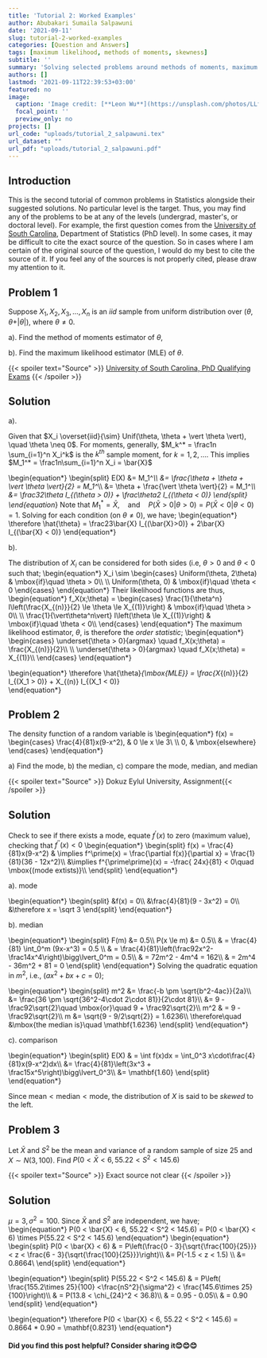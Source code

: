 ```yaml
---
title: 'Tutorial 2: Worked Examples'
author: Abubakari Sumaila Salpawuni
date: '2021-09-11'
slug: tutorial-2-worked-examples
categories: [Question and Answers]
tags: [maximum likelihood, methods of moments, skewness]
subtitle: ''
summary: 'Solving selected problems around methods of moments, maximum likelihood, statistical independence etc.'
authors: []
lastmod: '2021-09-11T22:39:53+03:00'
featured: no
image:
  caption: 'Image credit: [**Leon Wu**](https://unsplash.com/photos/LLfRMRT-9AY)'
  focal_point: ''
  preview_only: no
projects: []
url_code: "uploads/tutorial_2_salpawuni.tex"
url_dataset: ""
url_pdf: "uploads/tutorial_2_salpawuni.pdf"
---
```




## Introduction

This is the second tutorial of common problems in Statistics alongside their suggested solutions. No particular level is the target. Thus, you may find any of the problems to be at any of the levels (undergrad, master's, or doctoral level). For example, the first question comes from the [University of South Carolina](https://sc.edu/study/colleges_schools/artsandsciences/statistics/index.php), Department of Statistics (PhD level). In some cases, it may be difficult to cite the exact source of the question. So in cases where I am certain of the original source of the question, I would do my best to cite the source of it. If you feel any of the sources is not properly cited, please draw my attention to it.

## Problem 1

Suppose $X_1, X_2, X_3, \ldots, X_n$ is an *iid* sample from uniform distribution over $(\theta, \theta + \vert \theta \vert)$, where $\theta \neq 0$.

a). Find the method of moments estimator of $\theta$,

b).  Find the maximum likelihood estimator (MLE) of $\theta$.

{{< spoiler text="Source" >}} [University of South Carolina, PhD Qualifying Exams](https://sc.edu/study/colleges_schools/artsandsciences/statistics/index.php) {{< /spoiler >}}

## Solution 
a).

Given that $X_i \overset{iid}{\sim} Unif(\theta, \theta + \vert \theta \vert), \quad \theta \neq 0$. For moments, generally, $M_k^* = \frac1n \sum_{i=1}^n X_i^k$  is the $k^{th}$ sample moment, for $k= 1, 2, \ldots$. This implies $M_1^* = \frac1n\sum_{i=1}^n X_i = \bar{X}$

\begin{equation*}
\begin{split}
E(X) &= M_1^*\\\\
&= \frac{\theta + \theta + \vert \theta \vert}{2} = M_1^*\\\\
&= \theta + \frac{\vert \theta \vert}{2} = M_1^*\\\\
&= \frac32\theta I_{(\theta > 0)} + \frac\theta2 I_{(\theta < 0)}
\end{split}
\end{equation*}
Note that $M_1^* = \bar{X},\quad \mbox{and}\quad  P(\bar{X} >0 \vert \theta > 0) =P(\bar{X} < 0 \vert \theta < 0) = 1$. Solving for each condition (on $\theta \neq 0$), we have;
\begin{equation*}
\therefore \hat{\theta} = \frac23\bar{X} I_{(\bar{X}>0)} + 2\bar{X} I_{(\bar{X} < 0)}
\end{equation*} 

b).

The distribution of $X_i$ can be considered for both sides (i.e, $\theta >0$ and $\theta <0$ such that;
\begin{equation*}
X_i \sim 
\begin{cases}
Uniform(\theta, 2\theta) & \mbox{if}\quad \theta > 0\\\\
\\\\
Uniform(\theta, 0) & \mbox{if}\quad \theta  < 0
\end{cases}
\end{equation*}
Their likelihood functions are thus,
\begin{equation*}
f_X(x;\theta) = 
\begin{cases}
\frac{1}{\theta^n} I\left(\frac{X_{(n)}}{2} \le \theta \le X_{(1)}\right) & \mbox{if}\quad \theta  > 0\\\\
\\\\
\frac{1}{\vert\theta^n\vert} I\left(\theta \le X_{(1)}\right) & \mbox{if}\quad \theta  < 0\\\\
\end{cases}
\end{equation*}
The maximum likelihood estimator, $\theta$,  is therefore the *order statistic*;
\begin{equation*}
\begin{cases}
\underset{\theta > 0}{argmax} \quad f_X(x;\theta) = \frac{X_{(n)}}{2}\\\\
\\\\
\underset{\theta > 0}{argmax} \quad f_X(x;\theta) = X_{(1)}\\\\
\end{cases}
\end{equation*}

\begin{equation*}
\therefore \hat{\theta}_{\mbox{MLE}} = \frac{X_{(n)}}{2} I_{(X_1 > 0)} + X_{(n)} I_{(X_1 < 0)}  
\end{equation*}

## Problem 2

The density function of a random variable is 
\begin{equation*}
f(x) =
\begin{cases}
\frac{4}{81}x(9-x^2), & 0 \le x \le 3\\
\\\\
0, & \mbox{elsewhere}
\end{cases}
\end{equation*}

a) Find the mode, b) the median, c) compare the mode, median, and median

{{< spoiler text="Source" >}}  Dokuz Eylul University, Assignment{{< /spoiler >}}


## Solution

Check to see if there exists a mode, equate $f^\prime(x)$ to zero (maximum value), checking that $f^{\prime\prime}(x) < 0$
\begin{equation*}
\begin{split}
f(x) = \frac{4}{81}x(9-x^2) & \implies f^\prime(x) =  \frac{\partial f(x)}{\partial x} = \frac{1}{81}(36 - 12x^2)\\\\
&\implies  f^{\prime\prime}(x) = -\frac{ 24x}{81} < 0\quad \mbox{(mode extists)}\\\\
\end{split}
\end{equation*}

a). mode

\begin{equation*}
\begin{split}
&f(x) = 0\\\\
&\frac{4}{81}(9 - 3x^2) = 0\\\\
&\therefore x = \sqrt 3
\end{split}
\end{equation*}

b). median

\begin{equation*}
\begin{split}
F(m) &= 0.5\\\\
P(x \le m) &= 0.5\\\\
& = \frac{4}{81} \int_0^m (9x-x^3) =  0.5 \\\\
& = \frac{4}{81}\left(\frac92x^2-\frac14x^4\right)\bigg\lvert_0^m =  0.5\\\\
& = 72m^2 - 4m^4 =  162\\\\
& = 2m^4 - 36m^2 + 81 = 0
\end{split}
\end{equation*}
Solving the quadratic equation in $m^2$, i.e., ($ax^2 + bx + c = 0$);

\begin{equation*}
\begin{split}
m^2 &= \frac{-b \pm \sqrt{b^2-4ac}}{2a}\\\\
&= \frac{36 \pm \sqrt{36^2-4\cdot 2\cdot 81}}{2\cdot 81}\\\\
&= 9 - \frac92\sqrt{2}\quad \mbox{or}\quad 9 + \frac92\sqrt{2}\\\\
m^2 & = 9 - \frac92\sqrt{2}\\\\
m &= \sqrt{9 - 9/2\sqrt{2}} = 1.6236\\\\
\therefore\quad &\mbox{the median is}\quad \mathbf{1.6236}
\end{split}
\end{equation*}

c). comparison

\begin{equation*}
\begin{split}
E(X) & = \int f(x)dx = \int_0^3 x\cdot\frac{4}{81}x(9-x^2)dx\\\\
&=  \frac{4}{81}\left(3x^3 + \frac15x^5\right)\bigg\lvert_0^3\\\\
&= \mathbf{1.60}
\end{split}
\end{equation*}

Since $\mbox{mean} <\mbox{median} <\mbox{mode}$, the distribution of $X$ is said to be *skewed* to the left.

## Problem 3

Let $\bar{X}$ and $S^2$ be the mean and variance of a random sample of size $25$ and $X\sim N(3, 100)$. Find $P(0 < \bar{X} < 6, 55.22 < S^2 < 145.6)$

{{< spoiler text="Source" >}} Exact source not clear {{< /spoiler >}}

## Solution

$\mu = 3, \sigma^2 = 100$. Since $\bar{X}$ and $S^2$ are independent, we have;
\begin{equation*}
P(0 < \bar{X} < 6, 55.22 < S^2 < 145.6) = P(0 < \bar{X} < 6) \times P(55.22 < S^2 < 145.6)
\end{equation*}
\begin{equation*}
\begin{split}
P(0 < \bar{X} < 6) & = P\left(\frac{0 - 3}{\sqrt{\frac{100}{25}}} < z < \frac{6 - 3}{\sqrt{\frac{100}{25}}}\right)\\\\
&= P(-1.5 < z < 1.5) \\\\
&= 0.8664\\
\end{split}
\end{equation*}

\begin{equation*}
\begin{split}
P(55.22 < S^2 < 145.6) & = P\left( \frac{155.2\times 25}{100} <\frac{nS^2}{\sigma^2} < \frac{145.6\times 25}{100}\right)\\\\
& = P(13.8 < \chi_{24}^2 < 36.8)\\\\
& = 0.95 - 0.05\\\\
& = 0.90
\end{split}
\end{equation*}

\begin{equation*}
\therefore P(0 < \bar{X} < 6, 55.22 < S^2 < 145.6) = 0.8664 * 0.90 = \mathbf{0.8231}
\end{equation*}

#### Did you find this post helpful? Consider sharing it😊😊😊
